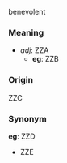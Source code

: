benevolent
### Meaning
+ _adj_: ZZA
	+ __eg__: ZZB

### Origin

ZZC

### Synonym

__eg__: ZZD

+ ZZE


